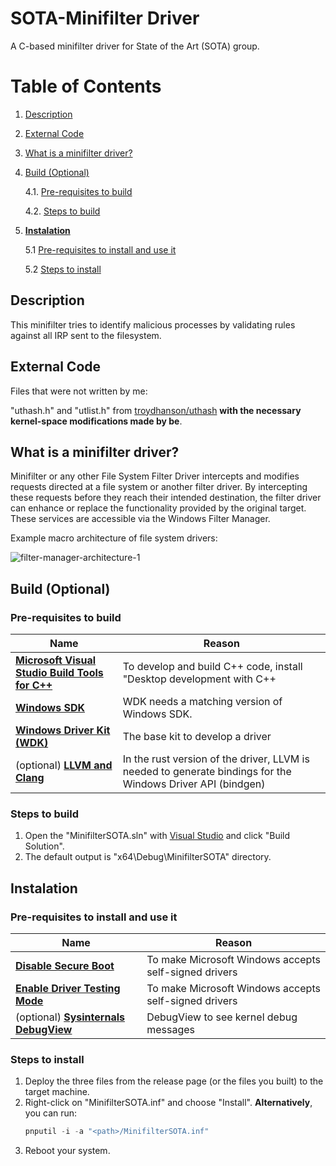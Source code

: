 # SOTA-Minifilter Driver

A C-based minifilter driver for State of the Art (SOTA) group.

# Table of Contents
1. [Description](#Description)
2. [External Code](#external-Code)
3. [What is a minifilter driver?](#What-is-a-minifilter-driver?)
4. [Build (Optional)](#Build-(Optional))

   4.1. [Pre-requisites to build](#Pre-requisites-to-build)
   
   4.2. [Steps to build](#Steps-to-build)
5. [**Instalation**](#Instalation)
   
   5.1 [Pre-requisites to install and use it](#Pre-requisites-to-install-and-use-it)
   
   5.2 [Steps to install](#Steps-to-install)
   

## Description

This minifilter tries to identify malicious processes by validating rules against all IRP sent to the filesystem.

## External Code

Files that were not written by me:

"uthash.h" and "utlist.h" from [troydhanson/uthash](https://github.com/troydhanson/uthash) **with the necessary kernel-space modifications made by be**.

## What is a minifilter driver?

Minifilter or any other File System Filter Driver intercepts and modifies requests directed at a file system or another filter driver. By intercepting these requests before they reach their intended destination, the filter driver can enhance or replace the functionality provided by the original target. These services are accessible via the Windows Filter Manager.

Example macro architecture of file system drivers:

![filter-manager-architecture-1](https://github.com/not4rt/SOTA-minifilter/assets/128330203/b55870ce-580a-4734-b639-60bb3b7b8e26)

## Build (Optional)
### Pre-requisites to build
| Name | Reason |
| ---------------------------------------------- | -- |
| [**Microsoft Visual Studio Build Tools for C++**](https://visualstudio.microsoft.com/thank-you-downloading-visual-studio/?sku=BuildTools&rel=16) | To develop and build C++ code, install "Desktop development with C++ |
| [**Windows SDK**](https://go.microsoft.com/fwlink/?linkid=2166460) | WDK needs a matching version of Windows SDK. |
| [**Windows Driver Kit (WDK)**](https://go.microsoft.com/fwlink/?linkid=2166289) | The base kit to develop a driver |
| (optional) [**LLVM and Clang**](https://github.com/llvm/llvm-project/releases/download/llvmorg-12.0.1/LLVM-12.0.1-win64.exe) | In the rust version of the driver, LLVM is needed to generate bindings for the Windows Driver API (bindgen) |

### Steps to build
1. Open the "MinifilterSOTA.sln" with [Visual Studio](https://visualstudio.microsoft.com/) and click "Build Solution".
2. The default output is "x64\Debug\MinifilterSOTA" directory.

   
## Instalation
### Pre-requisites to install and use it
| Name | Reason |
| ---------------------------------------------- | -- |
| [**Disable Secure Boot**](https://learn.microsoft.com/en-us/windows-hardware/drivers/install/the-testsigning-boot-configuration-option) | To make Microsoft Windows accepts self-signed drivers |
| [**Enable Driver Testing Mode**](https://learn.microsoft.com/en-us/windows-hardware/drivers/install/the-testsigning-boot-configuration-option) | To make Microsoft Windows accepts self-signed drivers |
| (optional) [**Sysinternals DebugView**](https://docs.microsoft.com/en-us/sysinternals/downloads/debugview) | DebugView to see kernel debug messages |

### Steps to install
1. Deploy the three files from the release page (or the files you built) to the target machine.
2. Right-click on "MinifilterSOTA.inf" and choose "Install". **Alternatively**, you can run:
   ```powershell
   pnputil -i -a "<path>/MinifilterSOTA.inf"
   ```
4. Reboot your system.

